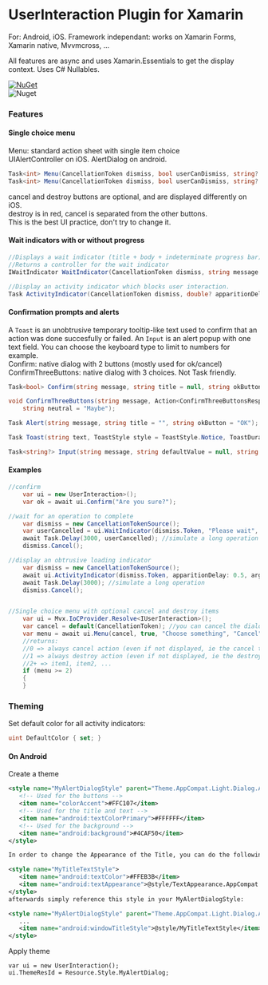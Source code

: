 UserInteraction Plugin for Xamarin
==================================

For: Android, iOS.
Framework independant: works on Xamarin Forms, Xamarin native, Mvvmcross, ...

All features are async and uses Xamarin.Essentials to get the display context.
Uses C# Nullables.

[![NuGet](https://img.shields.io/nuget/v/Vapolia.UserInteraction.svg?style=for-the-badge)](https://www.nuget.org/packages/Vapolia.UserInteraction/)  
![Nuget](https://img.shields.io/nuget/dt/Vapolia.UserInteraction)

### Features

#### Single choice menu
Menu: standard action sheet with single item choice  
UIAlertController on iOS. AlertDialog on android.


```csharp
Task<int> Menu(CancellationToken dismiss, bool userCanDismiss, string? title, string description, int defaultActionIndex, string cancelButton, string destroyButton, params string[] otherButtons);
Task<int> Menu(CancellationToken dismiss, bool userCanDismiss, string? title, string cancelButton, string? destroyButton, params string[] otherButtons);
```
cancel and destroy buttons are optional, and are displayed differently on iOS.  
destroy is in red, cancel is separated from the other buttons.  
This is the best UI practice, don't try to change it. 


#### Wait indicators with or without progress
```csharp
//Displays a wait indicator (title + body + indeterminate progress bar)
//Returns a controller for the wait indicator
IWaitIndicator WaitIndicator(CancellationToken dismiss, string message = null, string title=null, int? displayAfterSeconds = null, bool userCanDismiss = true);

//Display an activity indicator which blocks user interaction.
Task ActivityIndicator(CancellationToken dismiss, double? apparitionDelay = null, uint? argbColor = null);
```

#### Confirmation prompts and alerts

A `Toast` is an unobtrusive temporary tooltip-like text used to confirm that an action was done succesfully or failed.
An `Input` is an alert popup with one text field. You can choose the keyboard type to limit to numbers for example.  
Confirm: native dialog with 2 buttons (mostly used for ok/cancel)  
ConfirmThreeButtons: native dialog with 3 choices. Not Task friendly.

```csharp
Task<bool> Confirm(string message, string title = null, string okButton = "OK", string cancelButton = "Cancel", CancellationToken? dismiss = null);

void ConfirmThreeButtons(string message, Action<ConfirmThreeButtonsResponse> answer, string title = null, string positive = "Yes", string negative = "No",
    string neutral = "Maybe");

Task Alert(string message, string title = "", string okButton = "OK");

Task Toast(string text, ToastStyle style = ToastStyle.Notice, ToastDuration duration = ToastDuration.Normal, ToastPosition position = ToastPosition.Bottom, int positionOffset = 20, CancellationToken? dismiss = null);

Task<string?> Input(string message, string defaultValue = null, string placeholder = null, string title = null, string okButton = "OK", string cancelButton = "Cancel", FieldType fieldType = FieldType.Default, int maxLength = 0);
```

#### Examples
```csharp
//confirm
	var ui = new UserInteraction>();
	var ok = await ui.Confirm("Are you sure?");

//wait for an operation to complete
    var dismiss = new CancellationTokenSource();
    var userCancelled = ui.WaitIndicator(dismiss.Token, "Please wait", "Loggin in");
    await Task.Delay(3000, userCancelled); //simulate a long operation
    dismiss.Cancel();

//display an obtrusive loading indicator
    var dismiss = new CancellationTokenSource();
	await ui.ActivityIndicator(dismiss.Token, apparitionDelay: 0.5, argbColor: (uint)0xFFFFFF);
    await Task.Delay(3000); //simulate a long operation
    dismiss.Cancel();


//Single choice menu with optional cancel and destroy items
	var ui = Mvx.IoCProvider.Resolve<IUserInteraction>();
    var cancel = default(CancellationToken); //you can cancel the dialog programatically. Menu will return 0.
    var menu = await ui.Menu(cancel, true, "Choose something", "Cancel", null, "item1", "item2"); //You can add as many items as your want
    //returns:
    //0 => always cancel action (even if not displayed, ie the cancel text is null)
    //1 => always destroy action (even if not displayed, ie the destroy text is null)
    //2+ => item1, item2, ...
    if (menu >= 2)
	{
	}
```

### Theming

Set default color for all activity indicators:

```csharp
uint DefaultColor { set; }
```

#### On Android

Create a theme

```xml
<style name="MyAlertDialogStyle" parent="Theme.AppCompat.Light.Dialog.Alert">
   <!-- Used for the buttons -->
   <item name="colorAccent">#FFC107</item>
   <!-- Used for the title and text -->
   <item name="android:textColorPrimary">#FFFFFF</item>
   <!-- Used for the background -->
   <item name="android:background">#4CAF50</item>
</style>

In order to change the Appearance of the Title, you can do the following. First add a new style:

<style name="MyTitleTextStyle">
   <item name="android:textColor">#FFEB3B</item>
   <item name="android:textAppearance">@style/TextAppearance.AppCompat.Title</item>
</style>
afterwards simply reference this style in your MyAlertDialogStyle:

<style name="MyAlertDialogStyle" parent="Theme.AppCompat.Light.Dialog.Alert">
   ...
   <item name="android:windowTitleStyle">@style/MyTitleTextStyle</item>
</style>    
```

Apply theme

```
var ui = new UserInteraction();
ui.ThemeResId = Resource.Style.MyAlertDialog;
```
